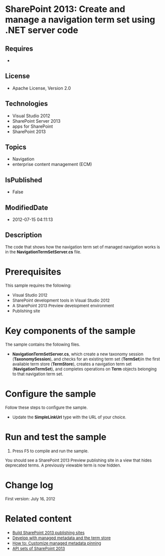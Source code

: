 # SharePoint 2013: Create and manage a navigation term set using .NET server code
## Requires
* 
## License
* Apache License, Version 2.0
## Technologies
* Visual Studio 2012
* SharePoint Server 2013
* apps for SharePoint
* SharePoint 2013
## Topics
* Navigation
* enterprise content management (ECM)
## IsPublished
* False
## ModifiedDate
* 2012-07-15 04:11:13
## Description

<p><span style="font-size:small">The code that shows how the navigation term set of managed navigation works is in the
<strong>NavigationTermSetServer.cs</strong> file.</span></p>
<h1>Prerequisites</h1>
<p><span style="font-size:small">This sample requires the following:</span></p>
<ul>
<li><span style="font-size:small">Visual Studio 2012</span> </li><li><span style="font-size:small">SharePoint development tools in Visual Studio 2012</span>
</li><li><span style="font-size:small">A SharePoint 2013 Preview development environment</span>
</li><li><span style="font-size:small">Publishing site</span> </li></ul>
<h1>Key components of the sample</h1>
<p><span style="font-size:small">The sample contains the following files.</span></p>
<ul>
<li><span style="font-size:small"><strong>NavigationTermSetServer.cs</strong>, which create a new taxonomy session (<strong>TaxonomySession</strong>), and checks for an existing term set (<strong>TermSet</strong>)in the first available term store (<strong>TermStore</strong>),
 creates a navigation term set (<strong>NavigationTermSet</strong>), and completes operations on
<strong>Term</strong> objects belonging to that navigation term set.&nbsp;</span>
</li></ul>
<h1>Configure the sample</h1>
<p><span style="font-size:small">Follow these steps to configure the sample.</span></p>
<ul>
<li><span style="font-size:small">Update the <strong>SimpleLinkUrl</strong> type with the URL of your choice.</span>
</li></ul>
<h1>Run and test the sample</h1>
<ol>
<li><span style="font-size:small">Press F5 to compile and run the sample.</span> </li></ol>
<p><span style="font-size:small">You should see a SharePoint 2013 Preview publishing site in a view that hides deprecated terms. A previously viewable term is now hidden.</span></p>
<h1>Change log</h1>
<p><span style="font-size:small">First version:&nbsp;July 16, 2012</span></p>
<h1>Related content</h1>
<ul>
<li><span style="font-size:small"><a href="http://technet.microsoft.com/library/3b372a63-7cdf-462a-abb4-750e611e967d.aspx">Build SharePoint 2013 publishing sites</a></span>
</li><li><span style="font-size:small"><a href="http://msdn.microsoft.com/en-us/library/46b5a79c-962f-4a07-8316-d5005eabd0e0">Develop with managed metadata and the term store</a></span>
</li><li><span style="font-size:small"><a href="http://msdn.microsoft.com/en-us/library/4a2811dc-25fd-4eb2-b0ab-1edded64c556">How to: Customize managed metadata pinning</a></span>
</li><li><span style="font-size:small"><a href="http://msdn.microsoft.com/en-us/library/f36645da-77c5-47f1-a2ca-13d4b62b320d">API sets of SharePoint 2013</a></span>
</li></ul>
